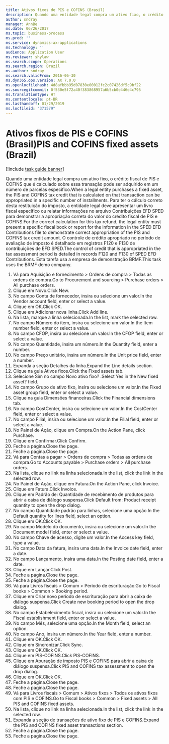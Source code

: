 ```yaml
---
title: Ativos fixos de PIS e COFINS (Brasil)
description: Quando uma entidade legal compra um ativo fixo, o crédito fiscal de PIS e COFINS que é calculado sobre essa transação pode ser adquirido em um número de parcelas específico.
author: sndray
manager: AnnBe
ms.date: 06/26/2017
ms.topic: business-process
ms.prod: ''
ms.service: dynamics-ax-applications
ms.technology: ''
audience: Application User
ms.reviewer: shylaw
ms.search.scope: Operations
ms.search.region: Brazil
ms.author: sndray
ms.search.validFrom: 2016-06-30
ms.dyn365.ops.version: AX 7.0.0
ms.openlocfilehash: 4d8afbbb95d07830e00012fc2c07426df5c9bf22
ms.sourcegitcommit: 0f530e5f72a40f383868957a6b5cb0e446e4c795
ms.translationtype: HT
ms.contentlocale: pt-BR
ms.lasthandoff: 01/29/2019
ms.locfileid: "371579"
---
```

# <a name="pis-and-cofins-fixed-assets-brazil"></a><span data-ttu-id="700bb-103">Ativos fixos de PIS e COFINS (Brasil)</span><span class="sxs-lookup"><span data-stu-id="700bb-103">PIS and COFINS fixed assets (Brazil)</span></span>

[!include [task guide banner](../../includes/task-guide-banner.md)]

<span data-ttu-id="700bb-104">Quando uma entidade legal compra um ativo fixo, o crédito fiscal de PIS e COFINS que é calculado sobre essa transação pode ser adquirido em um número de parcelas específico.</span><span class="sxs-lookup"><span data-stu-id="700bb-104">When a legal entity purchases a fixed asset, the PIS and COFINS tax credit that is calculated on that transaction can be appropriated in a specific number of installments.</span></span> <span data-ttu-id="700bb-105">Para ter o cálculo correto desta restituição do imposto, a entidade legal deve apresentar um livro fiscal específico ou relatar informações no arquivo Contribuições EFD SPED para demonstrar a apropriação correta do valor do crédito fiscal de PIS e COFINS.</span><span class="sxs-lookup"><span data-stu-id="700bb-105">For the correct calculation for this tax refund, the legal entity must present a specific fiscal book or report for the information in the SPED EFD Contributions file to demonstrate correct appropriation of the PIS and COFINS tax credit amount.</span></span> <span data-ttu-id="700bb-106">O controle de crédito apropriado no período de avaliação de imposto é detalhado em registros F120 e F130 de contribuições de EFD SPED.</span><span class="sxs-lookup"><span data-stu-id="700bb-106">The control of credit that is appropriated in the tax assessment period is detailed in records F120 and F130 of SPED EFD Contributions.</span></span> <span data-ttu-id="700bb-107">Esta tarefa usa a empresa de demonstração BRMF.</span><span class="sxs-lookup"><span data-stu-id="700bb-107">This task uses the BRMF demo company.</span></span>

1. <span data-ttu-id="700bb-108">Vá para Aquisição e fornecimento > Ordens de compra > Todas as ordens de compra.</span><span class="sxs-lookup"><span data-stu-id="700bb-108">Go to Procurement and sourcing > Purchase orders > All purchase orders.</span></span>
2. <span data-ttu-id="700bb-109">Clique em Novo.</span><span class="sxs-lookup"><span data-stu-id="700bb-109">Click New.</span></span>
3. <span data-ttu-id="700bb-110">No campo Conta de fornecedor, insira ou selecione um valor.</span><span class="sxs-lookup"><span data-stu-id="700bb-110">In the Vendor account field, enter or select a value.</span></span>
4. <span data-ttu-id="700bb-111">Clique em OK.</span><span class="sxs-lookup"><span data-stu-id="700bb-111">Click OK.</span></span>
5. <span data-ttu-id="700bb-112">Clique em Adicionar nova linha.</span><span class="sxs-lookup"><span data-stu-id="700bb-112">Click Add line.</span></span>
6. <span data-ttu-id="700bb-113">Na lista, marque a linha selecionada.</span><span class="sxs-lookup"><span data-stu-id="700bb-113">In the list, mark the selected row.</span></span>
7. <span data-ttu-id="700bb-114">No campo Número do item, insira ou selecione um valor.</span><span class="sxs-lookup"><span data-stu-id="700bb-114">In the Item number field, enter or select a value.</span></span>
8. <span data-ttu-id="700bb-115">No campo CFOP, insira ou selecione um valor.</span><span class="sxs-lookup"><span data-stu-id="700bb-115">In the CFOP field, enter or select a value.</span></span>
9. <span data-ttu-id="700bb-116">No campo Quantidade, insira um número.</span><span class="sxs-lookup"><span data-stu-id="700bb-116">In the Quantity field, enter a number.</span></span>
10. <span data-ttu-id="700bb-117">No campo Preço unitário, insira um número.</span><span class="sxs-lookup"><span data-stu-id="700bb-117">In the Unit price field, enter a number.</span></span>
11. <span data-ttu-id="700bb-118">Expanda a seção Detalhes da linha.</span><span class="sxs-lookup"><span data-stu-id="700bb-118">Expand the Line details section.</span></span>
12. <span data-ttu-id="700bb-119">Clique na guia Ativos fixos.</span><span class="sxs-lookup"><span data-stu-id="700bb-119">Click the Fixed assets tab.</span></span>
13. <span data-ttu-id="700bb-120">Selecione Sim no campo Novo ativo fixo? .</span><span class="sxs-lookup"><span data-stu-id="700bb-120">Select Yes in the New fixed asset? field.</span></span>
14. <span data-ttu-id="700bb-121">No campo Grupo de ativo fixo, insira ou selecione um valor.</span><span class="sxs-lookup"><span data-stu-id="700bb-121">In the Fixed asset group field, enter or select a value.</span></span>
15. <span data-ttu-id="700bb-122">Clique na guia Dimensões financeiras.</span><span class="sxs-lookup"><span data-stu-id="700bb-122">Click the Financial dimensions tab.</span></span>
16. <span data-ttu-id="700bb-123">No campo CostCenter, insira ou selecione um valor.</span><span class="sxs-lookup"><span data-stu-id="700bb-123">In the CostCenter field, enter or select a value.</span></span>
17. <span data-ttu-id="700bb-124">No campo Filial, insira ou selecione um valor.</span><span class="sxs-lookup"><span data-stu-id="700bb-124">In the Filial field, enter or select a value.</span></span>
18. <span data-ttu-id="700bb-125">No Painel de Ação, clique em Compra.</span><span class="sxs-lookup"><span data-stu-id="700bb-125">On the Action Pane, click Purchase.</span></span>
19. <span data-ttu-id="700bb-126">Clique em Confirmar.</span><span class="sxs-lookup"><span data-stu-id="700bb-126">Click Confirm.</span></span>
20. <span data-ttu-id="700bb-127">Feche a página.</span><span class="sxs-lookup"><span data-stu-id="700bb-127">Close the page.</span></span>
21. <span data-ttu-id="700bb-128">Feche a página.</span><span class="sxs-lookup"><span data-stu-id="700bb-128">Close the page.</span></span>
22. <span data-ttu-id="700bb-129">Vá para Contas a pagar > Ordens de compra > Todas as ordens de compra.</span><span class="sxs-lookup"><span data-stu-id="700bb-129">Go to Accounts payable > Purchase orders > All purchase orders.</span></span>
23. <span data-ttu-id="700bb-130">Na lista, clique no link na linha selecionada.</span><span class="sxs-lookup"><span data-stu-id="700bb-130">In the list, click the link in the selected row.</span></span>
24. <span data-ttu-id="700bb-131">No Painel de Ação, clique em Fatura.</span><span class="sxs-lookup"><span data-stu-id="700bb-131">On the Action Pane, click Invoice.</span></span>
25. <span data-ttu-id="700bb-132">Clique em Fatura.</span><span class="sxs-lookup"><span data-stu-id="700bb-132">Click Invoice.</span></span>
26. <span data-ttu-id="700bb-133">Clique em Padrão de: Quantidade de recebimento de produtos para abrir a caixa de diálogo suspensa.</span><span class="sxs-lookup"><span data-stu-id="700bb-133">Click Default from: Product receipt quantity to open the drop dialog.</span></span>
27. <span data-ttu-id="700bb-134">No campo Quantidade padrão para linhas, selecione uma opção.</span><span class="sxs-lookup"><span data-stu-id="700bb-134">In the Default quantity for lines field, select an option.</span></span>
28. <span data-ttu-id="700bb-135">Clique em OK.</span><span class="sxs-lookup"><span data-stu-id="700bb-135">Click OK.</span></span>
29. <span data-ttu-id="700bb-136">No campo Modelo do documento, insira ou selecione um valor.</span><span class="sxs-lookup"><span data-stu-id="700bb-136">In the Document model field, enter or select a value.</span></span>
30. <span data-ttu-id="700bb-137">No campo Chave de acesso, digite um valor.</span><span class="sxs-lookup"><span data-stu-id="700bb-137">In the Access key field, type a value.</span></span>
31. <span data-ttu-id="700bb-138">No campo Data da fatura, insira uma data.</span><span class="sxs-lookup"><span data-stu-id="700bb-138">In the Invoice date field, enter a date.</span></span>
32. <span data-ttu-id="700bb-139">No campo Lançamento, insira uma data.</span><span class="sxs-lookup"><span data-stu-id="700bb-139">In the Posting date field, enter a date.</span></span>
33. <span data-ttu-id="700bb-140">Clique em Lançar.</span><span class="sxs-lookup"><span data-stu-id="700bb-140">Click Post.</span></span>
34. <span data-ttu-id="700bb-141">Feche a página.</span><span class="sxs-lookup"><span data-stu-id="700bb-141">Close the page.</span></span>
35. <span data-ttu-id="700bb-142">Feche a página.</span><span class="sxs-lookup"><span data-stu-id="700bb-142">Close the page.</span></span>
36. <span data-ttu-id="700bb-143">Vá para Livros fiscais > Comum > Período de escrituração.</span><span class="sxs-lookup"><span data-stu-id="700bb-143">Go to Fiscal books > Common > Booking period.</span></span>
37. <span data-ttu-id="700bb-144">Clique em Criar novo período de escrituração para abrir a caixa de diálogo suspensa.</span><span class="sxs-lookup"><span data-stu-id="700bb-144">Click Create new booking period to open the drop dialog.</span></span>
38. <span data-ttu-id="700bb-145">No campo Estabelecimento fiscal, insira ou selecione um valor.</span><span class="sxs-lookup"><span data-stu-id="700bb-145">In the Fiscal establishment field, enter or select a value.</span></span>
39. <span data-ttu-id="700bb-146">No campo Mês, selecione uma opção.</span><span class="sxs-lookup"><span data-stu-id="700bb-146">In the Month field, select an option.</span></span>
40. <span data-ttu-id="700bb-147">No campo Ano, insira um número.</span><span class="sxs-lookup"><span data-stu-id="700bb-147">In the Year field, enter a number.</span></span>
41. <span data-ttu-id="700bb-148">Clique em OK.</span><span class="sxs-lookup"><span data-stu-id="700bb-148">Click OK.</span></span>
42. <span data-ttu-id="700bb-149">Clique em Sincronizar.</span><span class="sxs-lookup"><span data-stu-id="700bb-149">Click Sync.</span></span>
43. <span data-ttu-id="700bb-150">Clique em OK.</span><span class="sxs-lookup"><span data-stu-id="700bb-150">Click OK.</span></span>
44. <span data-ttu-id="700bb-151">Clique em PIS-COFINS.</span><span class="sxs-lookup"><span data-stu-id="700bb-151">Click PIS-COFINS.</span></span>
45. <span data-ttu-id="700bb-152">Clique em Apuração de imposto PIS e COFINS para abrir a caixa de diálogo suspensa.</span><span class="sxs-lookup"><span data-stu-id="700bb-152">Click PIS and COFINS tax assessment to open the drop dialog.</span></span>
46. <span data-ttu-id="700bb-153">Clique em OK.</span><span class="sxs-lookup"><span data-stu-id="700bb-153">Click OK.</span></span>
47. <span data-ttu-id="700bb-154">Feche a página.</span><span class="sxs-lookup"><span data-stu-id="700bb-154">Close the page.</span></span>
48. <span data-ttu-id="700bb-155">Feche a página.</span><span class="sxs-lookup"><span data-stu-id="700bb-155">Close the page.</span></span>
49. <span data-ttu-id="700bb-156">Vá para Livros fiscais > Comum > Ativos fixos > Todos os ativos fixos com PIS e COFINS.</span><span class="sxs-lookup"><span data-stu-id="700bb-156">Go to Fiscal books > Common > Fixed assets > All PIS and COFINS fixed assets.</span></span>
50. <span data-ttu-id="700bb-157">Na lista, clique no link na linha selecionada.</span><span class="sxs-lookup"><span data-stu-id="700bb-157">In the list, click the link in the selected row.</span></span>
51. <span data-ttu-id="700bb-158">Expanda a seção de transações de ativo fixo de PIS e COFINS.</span><span class="sxs-lookup"><span data-stu-id="700bb-158">Expand the PIS and COFINS fixed asset transactions section.</span></span>
52. <span data-ttu-id="700bb-159">Feche a página.</span><span class="sxs-lookup"><span data-stu-id="700bb-159">Close the page.</span></span>
53. <span data-ttu-id="700bb-160">Feche a página.</span><span class="sxs-lookup"><span data-stu-id="700bb-160">Close the page.</span></span>

